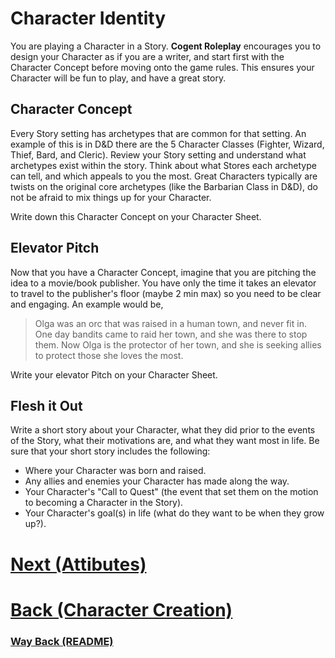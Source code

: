 # Character Identity

You are playing a Character in a Story.  **Cogent Roleplay** encourages you to design your Character as if you are a writer, and start first with the Character Concept before moving onto the game rules.  This ensures your Character will be fun to play, and have a great story.

## Character Concept

Every Story setting has archetypes that are common for that setting.  An example of this is in D&D there are the 5 Character Classes (Fighter, Wizard, Thief, Bard, and Cleric).  Review your Story setting and understand what archetypes exist within the story.  Think about what Stores each archetype can tell, and which appeals to you the most.  Great Characters typically are twists on the original core archetypes (like the Barbarian Class in D&D), do not be afraid to mix things up for your Character.

Write down this Character Concept on your Character Sheet.

## Elevator Pitch

Now that you have a Character Concept, imagine that you are pitching the idea to a movie/book publisher.  You have only the time it takes an elevator to travel to the publisher's floor (maybe 2 min max) so you need to be clear and engaging.  An example would be,
> Olga was an orc that was raised in a human town, and never fit in.  One day bandits came to raid her town, and she was there to stop them.  Now Olga is the protector of her town, and she is seeking allies to protect those she loves the most.

Write your elevator Pitch on your Character Sheet.

## Flesh it Out

Write a short story about your Character, what they did prior to the events of the Story, what their motivations are, and what they want most in life.  Be sure that your short story includes the following:

* Where your Character was born and raised.
* Any allies and enemies your Character has made along the way.
* Your Character's "Call to Quest" (the event that set them on the motion to becoming a Character in the Story).
* Your Character's goal(s) in life (what do they want to be when they grow up?).


# [Next (Attibutes)](<Attributes.md>) 
# [Back (Character Creation)](<Character Creation.md>) 


### [Way Back (README)](<../README.md>) 